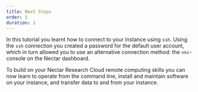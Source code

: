 ```yaml
---
title: Next Steps
order: 5
duration: 1
---
```


In this tutorial you learnt how to connect to your instance using `ssh`. Using the `ssh` connection you created a password for the default user account, which in turn allowed you to use an alternative connection method: the `vnc`-console on the Nectar dashboard.

To build on your Nectar Research Cloud remote computing skills you can now learn to operate from the command line, install and maintain software on your instance, and transfer data to and from your instance.

